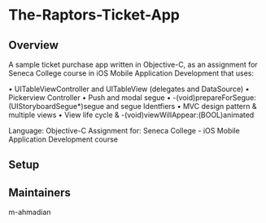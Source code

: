 # The-Raptors-Ticket-App

## Overview

A sample ticket purchase app written in Objective-C, as an assignment for Seneca College course in iOS Mobile Application Development that uses: 

• UITableViewController and UITableView (delegates and DataSource)
• Pickerview Controller
• Push and modal segue
• -(void)prepareForSegue:(UIStoryboardSegue*)segue and segue Identfiers
• MVC design pattern & multiple views
• View life cycle & -(void)viewWillAppear:(BOOL)animated

Language: Objective-C
Assignment for: Seneca College - iOS Mobile Application Development course

## Setup

## Maintainers
m-ahmadian
